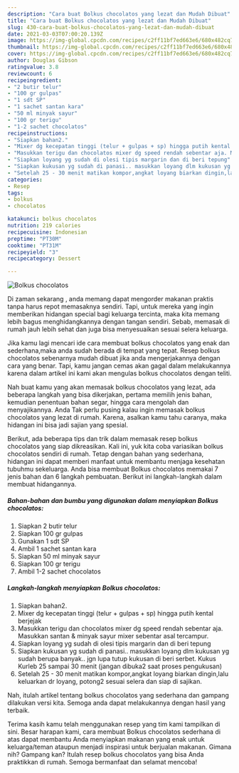 ```yaml
---
description: "Cara buat Bolkus chocolatos yang lezat dan Mudah Dibuat"
title: "Cara buat Bolkus chocolatos yang lezat dan Mudah Dibuat"
slug: 430-cara-buat-bolkus-chocolatos-yang-lezat-dan-mudah-dibuat
date: 2021-03-03T07:00:20.139Z
image: https://img-global.cpcdn.com/recipes/c2ff11bf7ed663e6/680x482cq70/bolkus-chocolatos-foto-resep-utama.jpg
thumbnail: https://img-global.cpcdn.com/recipes/c2ff11bf7ed663e6/680x482cq70/bolkus-chocolatos-foto-resep-utama.jpg
cover: https://img-global.cpcdn.com/recipes/c2ff11bf7ed663e6/680x482cq70/bolkus-chocolatos-foto-resep-utama.jpg
author: Douglas Gibson
ratingvalue: 3.8
reviewcount: 6
recipeingredient:
- "2 butir telur"
- "100 gr gulpas"
- "1 sdt SP"
- "1 sachet santan kara"
- "50 ml minyak sayur"
- "100 gr terigu"
- "1-2 sachet chocolatos"
recipeinstructions:
- "Siapkan bahan2."
- "Mixer dg kecepatan tinggi (telur + gulpas + sp) hingga putih kental berjejak"
- "Masukkan terigu dan chocolatos mixer dg speed rendah sebentar aja. Masukkan santan &amp; minyak sayur mixer sebentar asal tercampur."
- "Siapkan loyang yg sudah di olesi tipis margarin dan di beri tepung"
- "Siapkan kukusan yg sudah di panasi.. masukkan loyang dlm kukusan yg sudah berupa banyak.. jgn lupa tutup kukusan di beri serbet. Kukus Kurleb 25 sampai 30 menit (jangan dibuka2 saat proses pengukusan)"
- "Setelah 25 - 30 menit matikan kompor,angkat loyang biarkan dingin,lalu keluarkan dr loyang, potong2 sesuai selera dan siap di sajikan."
categories:
- Resep
tags:
- bolkus
- chocolatos

katakunci: bolkus chocolatos 
nutrition: 219 calories
recipecuisine: Indonesian
preptime: "PT30M"
cooktime: "PT31M"
recipeyield: "3"
recipecategory: Dessert

---
```



![Bolkus chocolatos](https://img-global.cpcdn.com/recipes/c2ff11bf7ed663e6/680x482cq70/bolkus-chocolatos-foto-resep-utama.jpg)

Di zaman  sekarang , anda memang dapat mengorder makanan praktis tanpa harus repot memasaknya sendiri. Tapi, untuk mereka yang ingin memberikan hidangan special bagi keluarga tercinta, maka kita memang lebih bagus menghidangkannya dengan tangan sendiri. Sebab, memasak di rumah jauh lebih sehat dan juga bisa menyesuaikan sesuai selera keluarga.

Jika kamu lagi mencari ide cara membuat bolkus chocolatos yang enak dan sederhana,maka anda sudah berada di tempat yang tepat. Resep bolkus chocolatos  sebenarnya mudah dibuat jika anda mengerjakannya dengan cara yang benar. Tapi, kamu jangan cemas akan gagal dalam melakukannya 
karena dalam artikel ini kami akan mengulas bolkus chocolatos dengan teliti.  



Nah buat kamu yang akan memasak bolkus chocolatos yang lezat, ada beberapa langkah yang bisa dikerjakan, pertama memilih jenis bahan, kemudian penentuan bahan segar, hingga cara mengolah dan menyajikannya. Anda Tak perlu pusing kalau ingin memasak bolkus chocolatos yang lezat di rumah. Karena, asalkan kamu  tahu caranya, maka hidangan ini bisa jadi sajian yang spesial.

Berikut, ada beberapa tips dan trik dalam memasak resep bolkus chocolatos yang siap dikreasikan. Kali ini, yuk kita coba variasikan bolkus chocolatos sendiri di rumah. Tetap dengan bahan yang sederhana, hidangan ini dapat memberi manfaat untuk membantu menjaga kesehatan tubuhmu sekeluarga. Anda bisa membuat Bolkus chocolatos memakai 7 jenis bahan dan 6 langkah pembuatan. Berikut ini langkah-langkah dalam membuat hidangannya.

<!--inarticleads1-->

##### Bahan-bahan dan bumbu yang digunakan dalam menyiapkan Bolkus chocolatos:

1. Siapkan 2 butir telur
1. Siapkan 100 gr gulpas
1. Gunakan 1 sdt SP
1. Ambil 1 sachet santan kara
1. Siapkan 50 ml minyak sayur
1. Siapkan 100 gr terigu
1. Ambil 1-2 sachet chocolatos




<!--inarticleads2-->

##### Langkah-langkah menyiapkan Bolkus chocolatos:

1. Siapkan bahan2.
1. Mixer dg kecepatan tinggi (telur + gulpas + sp) hingga putih kental berjejak
1. Masukkan terigu dan chocolatos mixer dg speed rendah sebentar aja. Masukkan santan &amp; minyak sayur mixer sebentar asal tercampur.
1. Siapkan loyang yg sudah di olesi tipis margarin dan di beri tepung
1. Siapkan kukusan yg sudah di panasi.. masukkan loyang dlm kukusan yg sudah berupa banyak.. jgn lupa tutup kukusan di beri serbet. Kukus Kurleb 25 sampai 30 menit (jangan dibuka2 saat proses pengukusan)
1. Setelah 25 - 30 menit matikan kompor,angkat loyang biarkan dingin,lalu keluarkan dr loyang, potong2 sesuai selera dan siap di sajikan.




Nah, itulah artikel tentang  bolkus chocolatos  yang sederhana dan gampang dilakukan versi kita. Semoga anda dapat melakukannya dengan hasil yang terbaik. 

Terima kasih kamu telah menggunakan resep yang tim kami tampilkan di sini. Besar harapan kami, cara membuat  Bolkus chocolatos sederhana di atas dapat membantu Anda menyiapkan makanan yang enak untuk keluarga/teman ataupun menjadi inspirasi untuk berjualan makanan. Gimana nih? Gampang kan? Itulah resep bolkus chocolatos yang bisa Anda praktikkan di rumah. Semoga bermanfaat dan selamat mencoba!

